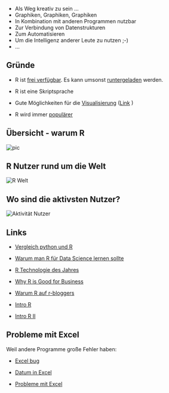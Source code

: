 -   Als Weg kreativ zu sein ...
-   Graphiken, Graphiken, Graphiken
-   In Kombination mit anderen Programmen nutzbar
-   Zur Verbindung von Datenstrukturen
-   Zum Automatisieren
-   Um die Intelligenz anderer Leute zu nutzen ;-)
-   ...

Gründe
------

-   R ist [frei verfügbar](http://www.inside-r.org/why-use-r). Es kann
    umsonst [runtergeladen](http://mirrors.softliste.de/cran/) werden.

-   R ist eine Skriptsprache
-   Gute Möglichkeiten für die
    [Visualisierung](http://research.stowers-institute.org/efg/R/)
    ([Link](http://www.sr.bham.ac.uk/~ajrs/R/r-gallery.html) )

-   R wird immer
    [populärer](https://twitter.com/josiahjdavis/status/559778930476220418)

Übersicht - warum R
-------------------

![pic](http://d287f0h5fel5hu.cloudfront.net/blog/wp-content/uploads/2013/06/bar-learn-r-img11.png)

R Nutzer rund um die Welt
-------------------------

![R
Welt](http://revolution-computing.typepad.com/.a/6a010534b1db25970b0191035099d8970c-pi)

Wo sind die aktivsten Nutzer?
-----------------------------

![Aktivität
Nutzer](http://spatial.ly/wp-content/uploads/2013/06/r_activity.png)

Links
-----

-   [Vergleich python und
    R](http://www.dataschool.io/python-or-r-for-data-science/)

-   [Warum man R für Data Science lernen
    sollte](http://www.r-bloggers.com/why-you-should-learn-r-first-for-data-science/)

-   [R Technologie des
    Jahres](http://www.r-bloggers.com/rstudio-infoworld-2015-technology-of-the-year-award-recipient/)

-   [Why R is Good for
    Business](http://www.fastcolabs.com/3030063/why-the-r-programming-language-is-good-for-business)

-   [Warum R auf r-bloggers](http://www.r-bloggers.com/why-use-r/)

-   [Intro R](http://www.ats.ucla.edu/stat/r/seminars/intro.htm)

-   [Intro R II](http://www.ats.ucla.edu/stat/r/sk/)

Probleme mit Excel
------------------

Weil andere Programme große Fehler haben:

-   [Excel
    bug](http://blog.revolutionanalytics.com/2013/02/did-an-excel-error-bring-down-the-london-whale.html)

-   [Datum in
    Excel](https://coffeehouse.dataone.org/2014/04/09/abandon-all-hope-ye-who-enter-dates-in-excel/)

-   [Probleme mit Excel](http://www.biomedcentral.com/1471-2105/5/80)
